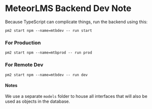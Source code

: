 # MeteorLMS Backend Dev Note
Because TypeScript can complicate things, run the backend using this:

`pm2 start npm --name=mtbdev -- run start`

### For Production
`pm2 start npm --name=mtbprod -- run prod`

### For Remote Dev
`pm2 start npm --name=mtbdev -- run dev`

#### Notes

We use a separate `models` folder to house all interfaces that will also be used as objects in the database.
